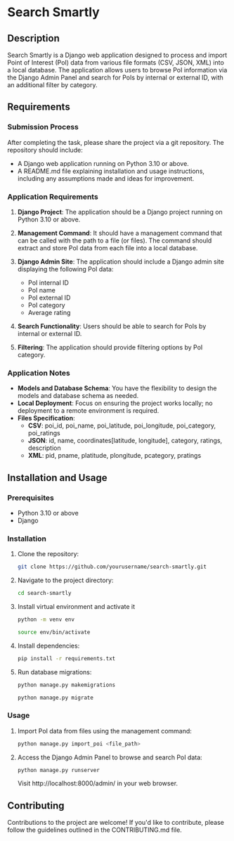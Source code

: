 # Search Smartly

## Description

Search Smartly is a Django web application designed to process and import Point of Interest (PoI) data from various file formats (CSV, JSON, XML) into a local database. The application allows users to browse PoI information via the Django Admin Panel and search for PoIs by internal or external ID, with an additional filter by category.

## Requirements

### Submission Process

After completing the task, please share the project via a git repository. The repository should include:

- A Django web application running on Python 3.10 or above.
- A README.md file explaining installation and usage instructions, including any assumptions made and ideas for improvement.

### Application Requirements

1. **Django Project**: The application should be a Django project running on Python 3.10 or above.

2. **Management Command**: It should have a management command that can be called with the path to a file (or files). The command should extract and store PoI data from each file into a local database.

3. **Django Admin Site**: The application should include a Django admin site displaying the following PoI data:
   - PoI internal ID
   - PoI name
   - PoI external ID
   - PoI category
   - Average rating

4. **Search Functionality**: Users should be able to search for PoIs by internal or external ID.

5. **Filtering**: The application should provide filtering options by PoI category.

### Application Notes

- **Models and Database Schema**: You have the flexibility to design the models and database schema as needed.
- **Local Deployment**: Focus on ensuring the project works locally; no deployment to a remote environment is required.
- **Files Specification**:
  - **CSV**: poi_id, poi_name, poi_latitude, poi_longitude, poi_category, poi_ratings
  - **JSON**: id, name, coordinates[latitude, longitude], category, ratings, description
  - **XML**: pid, pname, platitude, plongitude, pcategory, pratings

## Installation and Usage

### Prerequisites

- Python 3.10 or above
- Django

### Installation

1. Clone the repository:

   ```bash
   git clone https://github.com/yourusername/search-smartly.git
   ```

2. Navigate to the project directory:

   ```bash
   cd search-smartly
   ```

3. Install virtual environment and activate it

    ```bash
   python -m venv env
   ```

   ```bash
   source env/bin/activate
   ```

5. Install dependencies:

   ```bash
   pip install -r requirements.txt
   ```

6. Run database migrations:

   ```bash
   python manage.py makemigrations
   ```
   
   ```bash
   python manage.py migrate
   ```

### Usage

1. Import PoI data from files using the management command:

   ```bash
   python manage.py import_poi <file_path>
   ```

2. Access the Django Admin Panel to browse and search PoI data:

   ```bash
   python manage.py runserver
   ```

   Visit http://localhost:8000/admin/ in your web browser.

## Contributing

Contributions to the project are welcome! If you'd like to contribute, please follow the guidelines outlined in the CONTRIBUTING.md file.

